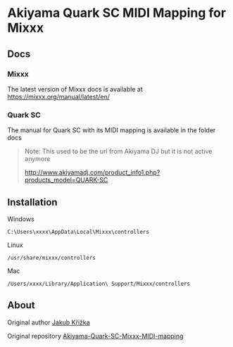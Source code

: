 # Akiyama Quark SC MIDI Mapping for Mixxx

## Docs

### Mixxx

The latest version of Mixxx docs is available at https://mixxx.org/manual/latest/en/

### Quark SC

The manual for Quark SC with its MIDI mapping is available in the folder docs

> Note: This used to be the url from Akiyama DJ but it is not active anymore
>
> http://www.akiyamadj.com/product_info1.php?products_model=QUARK-SC

## Installation

Windows

    C:\Users\xxxx\AppData\Local\Mixxx\controllers

Linux

    /usr/share/mixxx/controllers

Mac

    /Users/xxxx/Library/Application\ Support/Mixxx/controllers 

## About

Original author [Jakub Křižka](https://github.com/JakubKrizka) 

Original repository [Akiyama-Quark-SC-Mixxx-MIDI-mapping](https://github.com/JakubKrizka/Akiyama-Quark-SC-Mixxx-MIDI-mapping)